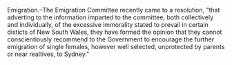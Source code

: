   Emigration.–The Emigration Committee recently came to a resolution, "that adverting to the information imparted to the committee, both collectively and individually, of the excessive immorality stated to prevail in certain disticts of New South Wales, they have formed the opinion that they cannot conscientiously recommend to the Government to encourage the further emigration of single females, however well selected, unprotected by parents or near realtives, to Sydney."